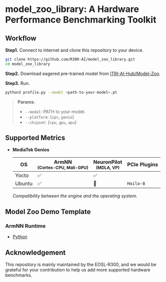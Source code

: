 # model_zoo_library: A Hardware Performance Benchmarking Toolkit

## Workflow

**Step1.** Connect to internet and clone this repository to your device.
  ```bash
  git clone https://github.com/R300-AI/model_zoo_library.git
  cd model_zoo_library
  ```

**Step2.** Download eagered pre-trained model from [ITRI-AI-Hub/Model-Zoo](https://github.com/R300-AI/ITRI-AI-Hub/tree/main/Model-Zoo).

**Step3.** Run.
  ```bash
  python3 profile.py --model <path-to-your-model>.pt
  ```
> **Params**: <br>
> * `--model`: PATH to your model. <br>
> * `--platform`: {`ipc`, `genio`} <br>
> * `--chipset`: {`cpu`, `gpu`, `apu`} <br>

## Supported Metrics

* **MediaTek Genios**
  
  |         OS       | ArmNN<br><sup>(Cortex-CPU, Mali-GPU)  | NeuronPilot<br><sup>(MDLA, VP)  |          PCIe Plugins          |
  |         ----     |         --------------------          |       -------------------       |      -------------------       |
  |      Yocto       |        :white_check_mark:             |       :white_check_mark:        |                                |
  |      Ubuntu      |          :white_check_mark:           |       :black_square_button:     |  `Hailo-8`                     |

  *Compatibility between the engine and the operating system.*

## Model Zoo Demo Template
### ArmNN Runtime
* [Python](https://github.com/R300-AI/model_zoo_library/blob/main/template/armnn.py)
  
## Acknowledgement

This repository is mainly maintained by the EOSL-R300, and we would be grateful for your contribution to help us add more supported hardware benchmarks.
